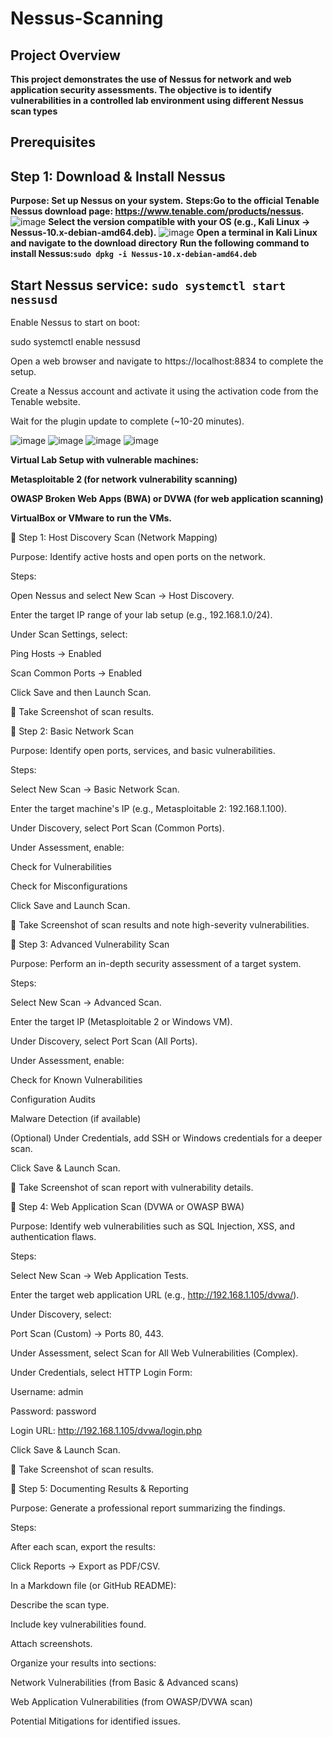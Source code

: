 # Nessus-Scanning

## Project Overview

 **This project demonstrates the use of Nessus for network and web application security assessments. The objective is to identify vulnerabilities in a controlled lab environment using different Nessus scan types** 

## Prerequisites
## Step 1: Download & Install Nessus
**Purpose: Set up Nessus on your system.**
**Steps:Go to the official Tenable Nessus download page: https://www.tenable.com/products/nessus.**
![image](https://github.com/user-attachments/assets/3e3be7a9-e434-474c-b4c1-c09cf17d2b82)
**Select the version compatible with your OS (e.g., Kali Linux → Nessus-10.x-debian-amd64.deb).**
![image](https://github.com/user-attachments/assets/47d94dde-4fde-481d-a5b1-048a50072eca)
**Open a terminal in Kali Linux and navigate to the download directory**
**Run the following command to install Nessus:```sudo dpkg -i Nessus-10.x-debian-amd64.deb```**

## Start Nessus service: ```sudo systemctl start nessusd```

Enable Nessus to start on boot:

sudo systemctl enable nessusd

Open a web browser and navigate to https://localhost:8834 to complete the setup.

Create a Nessus account and activate it using the activation code from the Tenable website.

Wait for the plugin update to complete (~10-20 minutes).


 
 
![image](https://github.com/user-attachments/assets/47d94dde-4fde-481d-a5b1-048a50072eca)
![image](https://github.com/user-attachments/assets/37f5231b-d00a-4748-906c-dbea75b4bc33)
![image](https://github.com/user-attachments/assets/4018f369-5635-43d8-857d-59ab2797b612)
![image](https://github.com/user-attachments/assets/5b2a4a8b-dff8-4f9f-baba-9ce3c11d3cf9)


 **Virtual Lab Setup with vulnerable machines:**

 **Metasploitable 2 (for network vulnerability scanning)**

 **OWASP Broken Web Apps (BWA) or DVWA (for web application scanning)**

 **VirtualBox or VMware to run the VMs.**

📖 Step 1: Host Discovery Scan (Network Mapping)

Purpose: Identify active hosts and open ports on the network.

Steps:

Open Nessus and select New Scan → Host Discovery.

Enter the target IP range of your lab setup (e.g., 192.168.1.0/24).

Under Scan Settings, select:

Ping Hosts → Enabled

Scan Common Ports → Enabled

Click Save and then Launch Scan.

📸 Take Screenshot of scan results.

📖 Step 2: Basic Network Scan

Purpose: Identify open ports, services, and basic vulnerabilities.

Steps:

Select New Scan → Basic Network Scan.

Enter the target machine's IP (e.g., Metasploitable 2: 192.168.1.100).

Under Discovery, select Port Scan (Common Ports).

Under Assessment, enable:

Check for Vulnerabilities

Check for Misconfigurations

Click Save and Launch Scan.

📸 Take Screenshot of scan results and note high-severity vulnerabilities.

📖 Step 3: Advanced Vulnerability Scan

Purpose: Perform an in-depth security assessment of a target system.

Steps:

Select New Scan → Advanced Scan.

Enter the target IP (Metasploitable 2 or Windows VM).

Under Discovery, select Port Scan (All Ports).

Under Assessment, enable:

Check for Known Vulnerabilities

Configuration Audits

Malware Detection (if available)

(Optional) Under Credentials, add SSH or Windows credentials for a deeper scan.

Click Save & Launch Scan.

📸 Take Screenshot of scan report with vulnerability details.

📖 Step 4: Web Application Scan (DVWA or OWASP BWA)

Purpose: Identify web vulnerabilities such as SQL Injection, XSS, and authentication flaws.

Steps:

Select New Scan → Web Application Tests.

Enter the target web application URL (e.g., http://192.168.1.105/dvwa/).

Under Discovery, select:

Port Scan (Custom) → Ports 80, 443.

Under Assessment, select Scan for All Web Vulnerabilities (Complex).

Under Credentials, select HTTP Login Form:

Username: admin

Password: password

Login URL: http://192.168.1.105/dvwa/login.php

Click Save & Launch Scan.

📸 Take Screenshot of scan results.

📖 Step 5: Documenting Results & Reporting

Purpose: Generate a professional report summarizing the findings.

Steps:

After each scan, export the results:

Click Reports → Export as PDF/CSV.

In a Markdown file (or GitHub README):

Describe the scan type.

Include key vulnerabilities found.

Attach screenshots.

Organize your results into sections:

Network Vulnerabilities (from Basic & Advanced scans)

Web Application Vulnerabilities (from OWASP/DVWA scan)

Potential Mitigations for identified issues.





